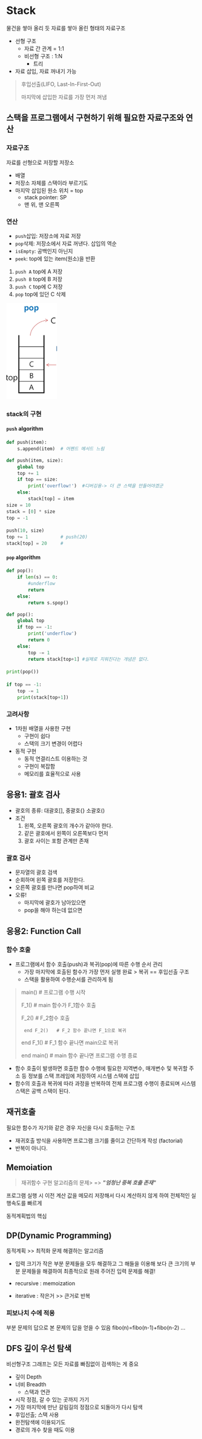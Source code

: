 # Stack
물건을 쌓아 올리 듯 자료를 쌓아 올린 형태의 자료구조
- 선형 구조
    - 자료 간 관계 = 1:1
    - 비선형 구조 : 1:N
        - 트리
- 자료 삽입, 자료 꺼내기 가능
> 후입선출(LIFO, Last-In-First-Out)
> 
> 마지막에 삽입한 자료를 가장 먼저 꺼냄
    
## 스택을 프로그램에서 구현하기 위해 필요한 자료구조와 연산
### 자료구조
자료를 선형으로 저장할 저장소
- 배열
- 저장소 자체를 스택이라 부르기도
- 마지막 삽입된 원소 위치 = top
    - stack pointer: SP
    -  맨 위, 맨 오른쪽
### 연산
- `push`삽입: 저장소에 자료 저장
- `pop`삭제: 저장소에서 자료 꺼낸다. 삽입의 역순
- `isEmpty`: 공백인지 아닌지
- `peek`: top에 있는 item(원소)을 반환

1. `push A` 
top에 A 저장
2. `push B`
top에 B 저장
3. `push C`
top에 C 저장
4. `pop`
top에 있던 C 삭제
   
![img.png](img.png)
### stack의 구현
#### `push` algorithm
```python
def push(item):
    s.append(item)  # 어펜드 메서드 느림
```

```python
def push(item, size):
    global top
    top += 1
    if top == size:
        print('overflow!')  #디버깅용-> 더 큰 스택을 만들어야겠군
    else:
        stack[top] = item
size = 10
stack = [0] * size
top = -1

push(10, size)
top += 1            # push(20)
stack[top] = 20     #
```
#### `pop` algorithm
```python
def pop():
    if len(s) == 0:
        #underflow
        return
    else:
        return s.spop()
```
```python
def pop():
    global top
    if top == -1:
        print('underflow')
        return 0
    else:
        top -= 1
        return stack[top+1] #실제로 지워진다는 개념은 없다.

print(pop())

if top == -1:
    top -= 1
    print(stack[top+1])
```

### 고려사항
- 1차원 배열을 사용한 구현
    - 구현이 쉽다
    - 스택의 크기 변경이 어렵다
- 동적 구현
    - 동적 연결리스트 이용하는 것
    - 구현이 복잡함
    - 메모리를 효율적으로 사용
  
## 응용1: 괄호 검사
- 괄호의 종류: 대괄호[], 중괄호{} 소괄호()
- 조건
  1. 왼쪽, 오른쪽 괄호의 개수가 같아야 한다.
  2. 같은 괄호에서 왼쪽이 오른쪽보다 먼저
  3. 괄호 사이는 포함 관계만 존재
  
### 괄호 검사
- 문자열의 괄호 검색
- 순회하며 왼쪽 괄호를 저장한다.
- 오른쪽 괄호를 만나면 pop하여 비교
- 오류!
  - 마지막에 괄호가 남아있으면
  - pop을 해야 하는데 없으면
  
## 응용2: Function Call
### 함수 호출
- 프로그램에서 함수 호출(push)과 복귀(pop)에 따른 수행 순서 관리 
  - 가장 마지막에 호출된 함수가 가장 먼저 실행 완료 > 복귀 == 후입선출 구조
  - 스택을 활용하여 수행순서를 관리하게 됨
>main()            # 프로그램 수행 시작
> 
> F_1()           # main 함수가 F_1함수 호출
> 
>    F_2()         # F_2함수 호출
> 
>      end F_2()   # F_2 함수 끝나면 F_1으로 복귀
> 
>    end F_1()     # F_1 함수 끝나면 main으로 복귀
> 
>  end main()      # main 함수 끝나면 프로그램 수행 종료
- 함수 호출이 발생하면 호출한 함수 수행에 필요한 
  지역변수, 매개변수 및 복귀할 주소 등 정보를 스택 프레임에 저장하여 
  시스템 스택에 삽입
- 함수의 호출과 복귀에 따라 과정을 반복하여 전체 프로그램 수행이 종료되며
시스템 스택은 공백 스택이 된다.
## 재귀호출
필요한 함수가 자기와 같은 경우 자신을 다시 호출하는 구조
- 재귀호출 방식을 사용하면 프로그램 크기를 줄이고 간단하게 작성 (factorial)
- 반복이 아니다.

## Memoiation
> 재귀함수 구현 알고리즘의 문제> => ***_"엄청난 중복 호출 존재"_***

프로그램 실행 시 이전 계산 값을 메모리 저장해서 다시 계산하지 않게 하여
전체적인 실행속도를 빠르게

동적계획법의 핵심

## DP(Dynamic Programming)
동적계획 >> 최적화 문제 해결하는 알고리즘
- 입력 크기가 작은 부분 문제들을 모두 해결하고
그 해들을 이용해 보다 큰 크기의 부분 문제들을 해결하여
  최종적으로 원래 주어진 입력 문제를 해결!

-  recursive : memoization
- iterative : 작은거 >> 큰거로 반복
### 피보나치 수에 적용
부분 문제의 답으로 본 문제의 답을 얻을 수 있음
fibo(n)=fibo(n-1)+fibo(n-2)
...

## DFS 깊이 우선 탐색
비선형구조 그래프는 모든 자료를 빠짐없이 
검색하는 게 중요
- 깊이 Depth
- 너비 Breadth
  - 스택과 연관
- 시작 정점, 갈 수 있는 곳까지 가기
- 가장 마지막에 만난 갈림길의 정점으로 되돌아가 다시 탐색
- 후입선출; 스택 사용
- 완전탐색에 이용되기도
- 경로의 개수 찾을 때도 이용
